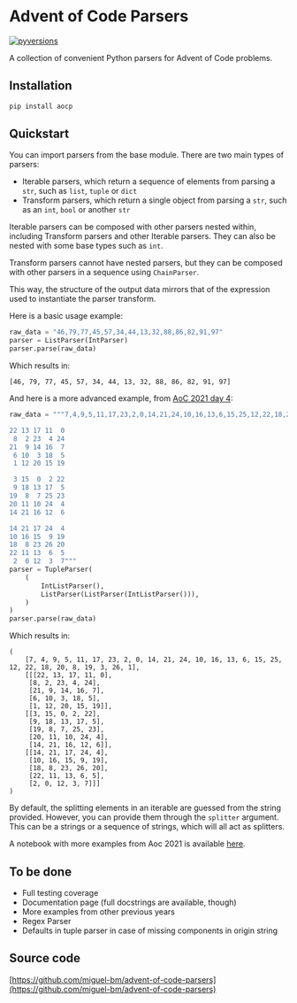 # Advent of Code Parsers

[![pyversions](https://img.shields.io/pypi/pyversions/aocp)](https://www.python.org/)


A collection of convenient Python parsers for Advent of Code problems.


## Installation

```bash
pip install aocp
```

## Quickstart

You can import parsers from the base module. There are two main types of parsers:
 * Iterable parsers, which return a sequence of elements from parsing a `str`, such as `list`, `tuple` or `dict`
 * Transform parsers, which return a single object from parsing a `str`, such as an `int`, `bool` or another `str`

Iterable parsers can be composed with other parsers nested within, including Transform parsers and other Iterable parsers. They can also be nested with some base types such as `int`.

Transform parsers cannot have nested parsers, but they can be composed with other parsers in a sequence using `ChainParser`.

This way, the structure of the output data mirrors that of the expression used to instantiate the parser transform.

Here is a basic usage example:

```python
raw_data = "46,79,77,45,57,34,44,13,32,88,86,82,91,97"
parser = ListParser(IntParser)
parser.parse(raw_data)
```

Which results in:
```
[46, 79, 77, 45, 57, 34, 44, 13, 32, 88, 86, 82, 91, 97]
```

And here is a more advanced example, from [AoC 2021 day 4](https://adventofcode.com/2021/day/4):
```python
raw_data = """7,4,9,5,11,17,23,2,0,14,21,24,10,16,13,6,15,25,12,22,18,20,8,19,3,26,1

22 13 17 11  0
 8  2 23  4 24
21  9 14 16  7
 6 10  3 18  5
 1 12 20 15 19

 3 15  0  2 22
 9 18 13 17  5
19  8  7 25 23
20 11 10 24  4
14 21 16 12  6

14 21 17 24  4
10 16 15  9 19
18  8 23 26 20
22 11 13  6  5
 2  0 12  3  7"""
parser = TupleParser(
    (
        IntListParser(),
        ListParser(ListParser(IntListParser())),
    )
)
parser.parse(raw_data)
```

Which results in:
```
(
    [7, 4, 9, 5, 11, 17, 23, 2, 0, 14, 21, 24, 10, 16, 13, 6, 15, 25, 12, 22, 18, 20, 8, 19, 3, 26, 1], 
    [[[22, 13, 17, 11, 0],
     [8, 2, 23, 4, 24],
     [21, 9, 14, 16, 7],
     [6, 10, 3, 18, 5],
     [1, 12, 20, 15, 19]],
    [[3, 15, 0, 2, 22],
     [9, 18, 13, 17, 5],
     [19, 8, 7, 25, 23],
     [20, 11, 10, 24, 4],
     [14, 21, 16, 12, 6]],
    [[14, 21, 17, 24, 4],
     [10, 16, 15, 9, 19],
     [18, 8, 23, 26, 20],
     [22, 11, 13, 6, 5],
     [2, 0, 12, 3, 7]]]
)
```

By default, the splitting elements in an iterable are guessed from the string provided. However, you can provide them through the `splitter` argument. This can be a strings or a sequence of strings, which will all act as splitters.

A notebook with more examples from Aoc 2021 is available [here](./examples/aoc-2021.ipynb).

## To be done
 * Full testing coverage
 * Documentation page (full docstrings are available, though)
 * More examples from other previous years
 * Regex Parser
 * Defaults in tuple parser in case of missing components in origin string
## Source code

[https://github.com/miguel-bm/advent-of-code-parsers](https://github.com/miguel-bm/advent-of-code-parsers)
